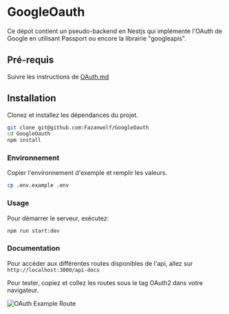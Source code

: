 # GoogleOauth

Ce dépot contient un pseudo-backend en Nestjs qui implémente l'OAuth de Google en utilisant Passport ou encore la librairie "googleapis".

## Pré-requis

Suivre les instructions de [OAuth.md](./resources/OAuth2.md)

## Installation

Clonez et installez les dépendances du projet.

```bash
git clone git@github.com:Fazanwolf/GoogleOauth
cd GoogleOauth
npm install
```

### Environnement

Copier l'environnement d'exemple et remplir les valeurs.

```bash
cp .env.example .env
```

### Usage

Pour démarrer le serveur, exécutez:

```bash
npm run start:dev
```

### Documentation

Pour accéder aux différentes routes disponibles de l'api, allez sur `http://localhost:3000/api-docs`

Pour tester, copiez et collez les routes sous le tag OAuth2 dans votre navigateur.

![OAuth Example Route](./images/example_oauth_route.png)